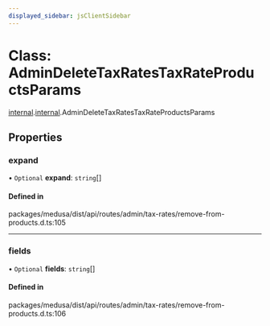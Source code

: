 ```yaml
---
displayed_sidebar: jsClientSidebar
---
```


# Class: AdminDeleteTaxRatesTaxRateProductsParams

[internal](../modules/internal-8.md).[internal](../modules/internal-8.internal.md).AdminDeleteTaxRatesTaxRateProductsParams

## Properties

### expand

• `Optional` **expand**: `string`[]

#### Defined in

packages/medusa/dist/api/routes/admin/tax-rates/remove-from-products.d.ts:105

___

### fields

• `Optional` **fields**: `string`[]

#### Defined in

packages/medusa/dist/api/routes/admin/tax-rates/remove-from-products.d.ts:106
